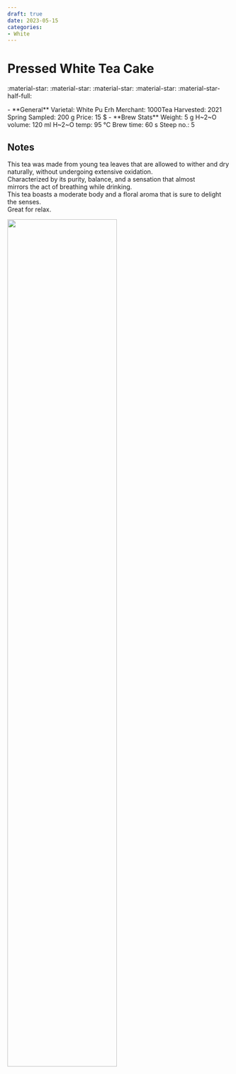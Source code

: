 ```yaml
---
draft: true
date: 2023-05-15
categories:
- White
---
```

# Pressed White Tea Cake

:material-star: :material-star: :material-star: :material-star: :material-star-half-full:


<div class="grid cards" markdown>
- **General**  
Varietal: White Pu Erh  
Merchant:   1000Tea  
Harvested: 2021 Spring  
Sampled: 200 g  
Price: 15 $
- **Brew Stats**  
Weight: 5 g  
H~2~O volume: 120 ml  
H~2~O temp: 95 °C   
Brew time: 60 s  
Steep no.: 5
</div>

## Notes

This tea was made from young tea leaves that are allowed to wither and dry naturally, without undergoing extensive oxidation.  
Characterized by its purity, balance, and a sensation that almost  
mirrors the act of breathing while drinking.  
This tea boasts a moderate body and a floral aroma that is sure to delight the senses.  
Great for relax.  

<img src="/img/wheel/white-puerh-1000tea.svg" width="70%"></img>

<div style="visibility: hidden">
................................................................................................................................................................................................
</div>


